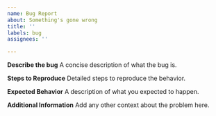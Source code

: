 ```yaml
---
name: Bug Report
about: Something's gone wrong
title: ''
labels: bug
assignees: ''

---
```


**Describe the bug**
A concise description of what the bug is.

**Steps to Reproduce**
Detailed steps to reproduce the behavior.

**Expected Behavior**
A description of what you expected to happen.

**Additional Information**
Add any other context about the problem here.
